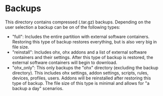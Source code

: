 # Backups

This directory contains compressed (.tar.gz) backups.
Depending on the user selection a backup can be on of the following types:

* "full": Includes the entire partition with external software containers.
  Restoring this type of backup restores everything, but is also very big in file size.
* "reinstall": Includes ohx, ohx addons and a list of external software containers and their settings.
  After this type of backup is restored, the external software containers will begin to download.
* "ohx_only": This only backups the "ohx" directory (excluding the backup directory).
  This includes ohx settings, addon settings, scripts, rules, devices, profiles, users.
  Addons will be reinstalled after restoring this type of backup.
  The file size of this type is minimal and allows for "a backup a day" scenarios.